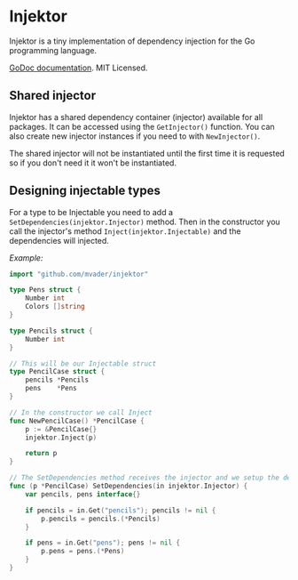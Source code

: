 # Injektor

Injektor is a tiny implementation of dependency injection for the Go programming language.

[GoDoc documentation](http://godoc.org/github.com/mvader/injektor).
MIT Licensed.

## Shared injector

Injektor has a shared dependency container (injector) available for all packages. It can be accessed using the ```GetInjector()``` function. You can also create new injector instances if you need to with ```NewInjector()```.

The shared injector will not be instantiated until the first time it is requested so if you don't need it it won't be instantiated.

## Designing injectable types

For a type to be Injectable you need to add a ```SetDependencies(injektor.Injector)``` method. Then in the constructor you call the injector's method ```Inject(injektor.Injectable)``` and the dependencies will injected.

*Example:*

```go
import "github.com/mvader/injektor"

type Pens struct {
	Number int
	Colors []string
}

type Pencils struct {
	Number int
}

// This will be our Injectable struct
type PencilCase struct {
	pencils *Pencils
	pens    *Pens
}

// In the constructor we call Inject
func NewPencilCase() *PencilCase {
	p := &PencilCase{}
	injektor.Inject(p)

	return p
}

// The SetDependencies method receives the injector and we setup the dependencies
func (p *PencilCase) SetDependencies(in injektor.Injector) {
	var pencils, pens interface{}

	if pencils = in.Get("pencils"); pencils != nil {
		p.pencils = pencils.(*Pencils)
	}

	if pens = in.Get("pens"); pens != nil {
		p.pens = pens.(*Pens)
	}
}
```
